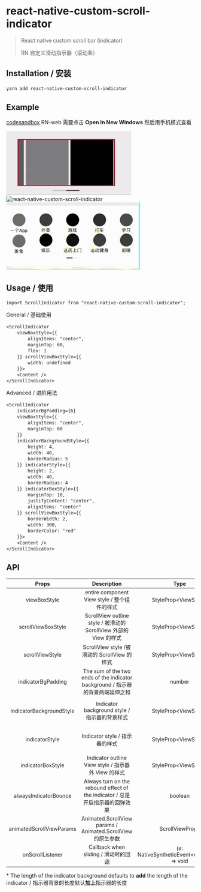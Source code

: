# react-native-custom-scroll-indicator

>React native custom scroll bar (indicator)
>
>RN 自定义滑动指示器（滚动条）

## Installation / 安装

```bash
yarn add react-native-custom-scroll-indicator
```

## Example

[codesandbox](https://codesandbox.io/s/naughty-cohen-je7lf?file=/src/App.js) RN-web 需要点击 **Open In New Windows** 然后用手机模式查看

<img src="./docs/styles.gif" alt="react-native-custom-scroll-indicator" />
<br />
<img src="./docs/sp.gif" alt="react-native-custom-scroll-indicator" />
<br />
<img src="./docs/cp.gif" alt="react-native-custom-scroll-indicator" />


## Usage / 使用

```tsx
import ScrollIndicator from "react-native-custom-scroll-indicator";
```

General / 基础使用

```tsx
<ScrollIndicator
    viewBoxStyle={{
        alignItems: "center",
        marginTop: 60,
        flex: 1
    }} scrollViewBoxStyle={{
        width: undefined
    }}>
    <Content />
</ScrollIndicator>
```

Advanced / 进阶用法

```tsx
<ScrollIndicator
    indicatorBgPadding={6}
    viewBoxStyle={{
        alignItems: "center",
        marginTop: 60
    }}
    indicatorBackgroundStyle={{
        height: 4,
        width: 40,
        borderRadius: 5
    }} indicatorStyle={{
        height: 2,
        width: 40,
        borderRadius: 4
    }} indicatorBoxStyle={{
        marginTop: 10,
        justifyContent: "center",
        alignItems: "center"
    }} scrollViewBoxStyle={{
        borderWidth: 2,
        width: 300,
        borderColor: "red"
    }}>
    <Content />
</ScrollIndicator>
```

## API

|          Props           | Description | Type | Default |
| :----------------------: | :---------: | :--------------------: | :-----: |
|       viewBoxStyle       | entire component View style / 整个组件的样式 | StyleProp\<ViewStyle\> |         |
|    scrollViewBoxStyle    | ScrollView outline style / 被滑动的 ScrollView 外部的 View 的样式 | StyleProp\<ViewStyle\> |  |
|     scrollViewStyle      | ScrollView style /被滑动的 ScrollView 的样式 | StyleProp\<ViewStyle\> |         |
|    indicatorBgPadding    | The sum of the two ends of the indicator background / 指示器的背景两端延伸之和 | number | 0 |
| indicatorBackgroundStyle | Indicator background style / 指示器的背景样式 | StyleProp\<ViewStyle\> | width：140; height: 8; * |
|      indicatorStyle      | Indicator style / 指示器的样式 | StyleProp\<ViewStyle\> | width：20; height: 4; |
|    indicatorBoxStyle     | Indicator outline View style / 指示器外 View 的样式 | StyleProp\<ViewStyle\> | * |
|  alwaysIndicatorBounce   | Always turn on the rebound effect of the indicator / 总是开启指示器的回弹效果 | boolean | false |
| animatedScrollViewParams | Animated.ScrollView params / Animated.ScrollView 的原生参数 | ScrollViewProps |         |
| onScrollListener | Callback when sliding / 滑动时的回调 | (*e*: NativeSyntheticEvent\<unknown\>) =\> void |         |

\* The length of the indicator background defaults to **add** the length of the indicator / 指示器背景的长度默认**加上**指示器的长度

